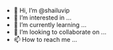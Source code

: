 - 👋 Hi, I’m @shailuvip
- 👀 I’m interested in ...
- 🌱 I’m currently learning ...
- 💞️ I’m looking to collaborate on ...
- 📫 How to reach me ...

<!---
shailuvip/shailuvip is a ✨ special ✨ repository because its `README.md` (this file) appears on your GitHub profile.
You can click the Preview link to take a look at your changes.
--->
